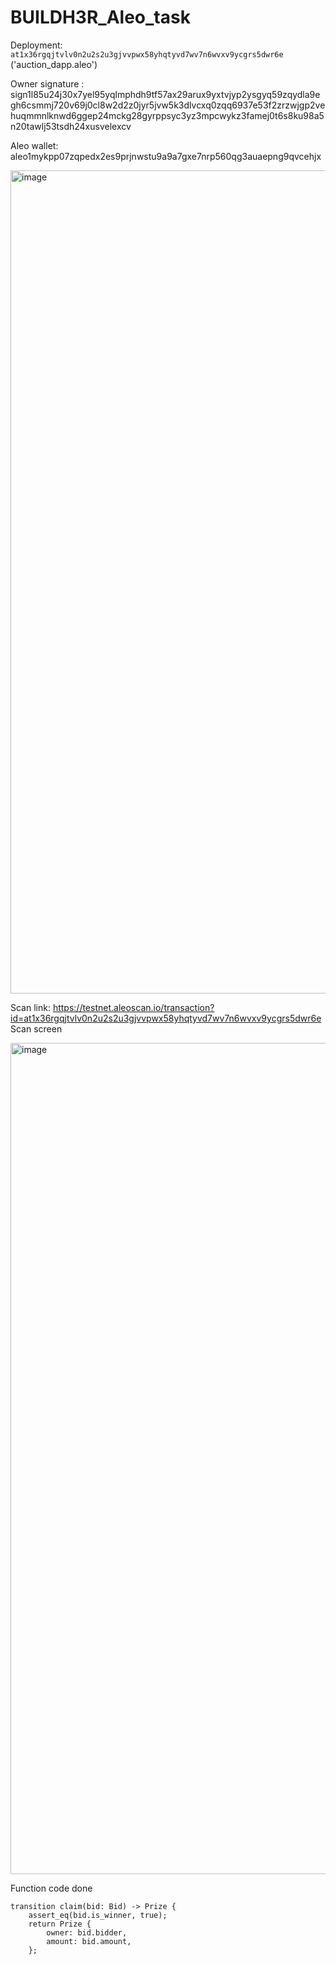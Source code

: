 # BUILDH3R_Aleo_task

Deployment: ``` at1x36rgqjtvlv0n2u2s2u3gjvvpwx58yhqtyvd7wv7n6wvxv9ycgrs5dwr6e ``` ('auction_dapp.aleo')


Owner signature :
sign1l85u24j30x7yel95yqlmphdh9tf57ax29arux9yxtvjyp2ysgyq59zqydla9egh6csmmj720v69j0cl8w2d2z0jyr5jvw5k3dlvcxq0zqq6937e53f2zrzwjgp2vehuqmmnlknwd6ggep24mckg28gyrppsyc3yz3mpcwykz3famej0t6s8ku98a5n20tawlj53tsdh24xusvelexcv

Aleo wallet: aleo1mykpp07zqpedx2es9prjnwstu9a9a7gxe7nrp560qg3auaepng9qvcehjx


<img width="1317" alt="image" src="https://github.com/user-attachments/assets/d6d1462c-83bf-48de-9363-181cfabd2664">

Scan link: https://testnet.aleoscan.io/transaction?id=at1x36rgqjtvlv0n2u2s2u3gjvvpwx58yhqtyvd7wv7n6wvxv9ycgrs5dwr6e
Scan screen

<img width="1330" alt="image" src="https://github.com/user-attachments/assets/bbc58885-dc94-4c5e-83e1-0a45659dc251">


Function code <claim> done


    transition claim(bid: Bid) -> Prize {
        assert_eq(bid.is_winner, true);
        return Prize {
            owner: bid.bidder,
            amount: bid.amount,
        };
